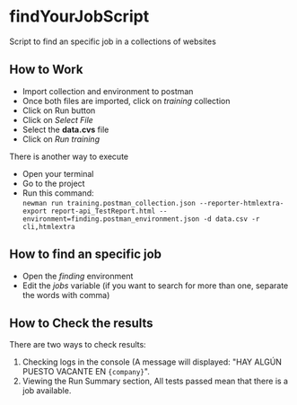 # findYourJobScript
Script to find an specific job in a collections of websites

## **How to Work**<br />
* Import collection and environment to postman <br />
* Once both files are imported, click on *training* collection <br />
* Click on Run button
* Click on *Select File* 
* Select the **data.cvs** file
* Click on *Run training*

There is another way to execute
* Open your terminal
* Go to the project
* Run this command: <br />
`newman run training.postman_collection.json --reporter-htmlextra-export report-api_TestReport.html --environment=finding.postman_environment.json -d data.csv -r cli,htmlextra`


## **How to find an specific job**<br />
* Open the *finding* environment
* Edit the *jobs* variable (if you want to search for more than one, separate the words with comma)

## **How to Check the results**<br />
There are two ways to check results:

1. Checking logs in the console (A message will displayed: "HAY ALGÚN PUESTO VACANTE EN `{company}`".
2. Viewing the Run Summary section, All tests passed mean that there is a job available.
